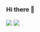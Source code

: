 ### Hi there 👋

<!--
**201206030/201206030** is a ✨ _special_ ✨ repository because its `README.md` (this file) appears on your GitHub profile.

Here are some ideas to get you started:

- 🔭 I’m currently working on ...
- 🌱 I’m currently learning ...
- 👯 I’m looking to collaborate on ...
- 🤔 I’m looking for help with ...
- 💬 Ask me about ...
- 📫 How to reach me: ...
- 😄 Pronouns: ...
- ⚡ Fun fact: ...
-->
<a>
  <img align="center" src="https://github-readme-stats.vercel.app/api?username=201206030&count_private=true&show_icons=true&theme=radical&hide=commits" />
  <img align="center" src="https://github-readme-stats.vercel.app/api/top-langs/?username=201206030&layout=compact&theme=radical"/>
</a>
